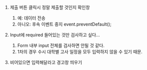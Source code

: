 1. 제출 버튼 클릭시 정말 제출할 것인지 확인창
    
    1. 예: 데이터 전송
    2. 아니오: 후속 이벤트 중지 event.preventDefault();
2. Input에 required 들어있는 것만 검사하고 싶다…
    
    1. Form 내부 input 전체를 검사하면 안될 것 같다.
    2. 1차의 경우 수시 대학별 고사 일정을 모두 입력하지 않을 수 있기 때문.
3. 비어있으면 입력해달라고 경고창 띄우기